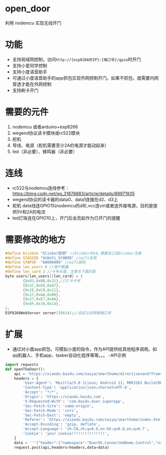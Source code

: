 # open_door
 利用 nodemcu 实现无线开门

# 功能

- 支持局域网控制，访问`http://{esp8266的IP}:{端口号}/gpio`时开门 
- 支持小爱同学控制
- 支持小度语音助手
- 可通过小度语音助手的app抓包实现外网控制开门。如果不抓包，就需要内网穿透才能在外网控制
- 支持刷卡开门

# 需要的元件
1. nodemcu 或者arduino+esp8266
2. wegend协议读卡模块或rc522模块
3. 舵机
4. 导线、电源（舵机需要至少2A的电源才能动起来）
5. led（非必要）、蜂鸣器（非必要）
# 连线
- rc522与nodemcu连线参考：https://blog.csdn.net/qq_31878883/article/details/88971935
- wegend协议的读卡器的data0、data1连接在d2、d3上
- 舵机 data线连GPIO15(nodemcu的d8),vcc连vin或者连外接电源，目的是提供5V和2A的电流
- led灯珠连在GPIO10上，开门后会亮起作为已开门的提醒

# 需要修改的地方

```c++
#define blinksk "blinker密钥" //blinker的sk,需要自己去blinker注册
#define STASSID "HiWiFi_5C0B98" //wifi名称
#define STAPSK  "60096009" //wifi密码
#define len_users 6 //用户数量
#define len_card 3 //卡号长度，注意与下面匹配
byte users[len_users][len_card] = { 
        {0x03,0x0B,0x31},//IC卡卡号
        {0x1C,0xE8,0xA7},
        {0x1E,0xC8,0x11},
        {0x17,0xAA,0xB0},
        {0x27,0xE7,0xAA},
        {0x9F,0x7A,0xCA},
};
ESP8266WebServer server(35614);//自定义的网络端口号
```
# 扩展

- 通过对小度app抓包，可模拟小度的指令，作为API提供给其他程序调用。如qq机器人、手机app、tasker自动化程序等等。。。
-API示例
```python
import requests
def openTheDoor():
    api = 'https://xiaodu.baidu.com/saiya/smarthome/directivesend?from=h5_control'
    headers = {
        'User-Agent': 'Mozilla/5.0 (Linux; Android 11; RMX3161 Build/RKQ1.201217.002; wv) AppleWebKit/537.36 (KHTML, like Gecko) Version/4.0 Chrome/92.0.4515.159 Mobile Safari/537.36 FromApp/XiaoDuApp oneapp/4.1.0.1 sdk/0.7.0',
        'Content-Type': 'application/json;charset=UTF-8',
        'Accept': '*/*',
        'Origin': 'https://xiaodu.baidu.com',
        'X-Requested-With': 'com.baidu.duer.superapp',
        'Sec-Fetch-Site': 'same-origin',
        'Sec-Fetch-Mode': 'cors',
        'Sec-Fetch-Dest': 'empty',
        'Referer': 'https://xiaodu.baidu.com/saiya/smarthome/index.html',
        'Accept-Encoding': 'gzip, deflate',
        'Accept-Language': 'zh-CN,zh;q=0.9,en-US;q=0.8,en;q=0.7',
        'Cookie': 'your cookie!!!!!!!!!!!!!!!',
    }
    data = '''{"header":{"namespace":"DuerOS.ConnectedHome.Control","name":"TurnOnRequest","payloadVersion":1},"payload":{"appliance":{"applianceId":["your ID!!!请自行抓取！！！！！！！！！！"]}}}'''
    request.post(api,headers=headers,data=data)

```
